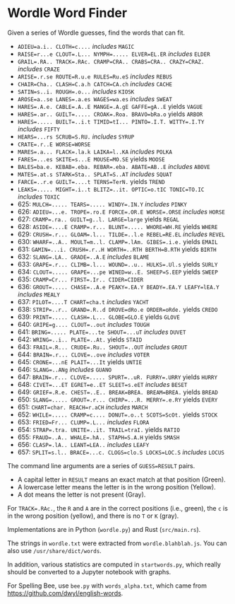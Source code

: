 # Wordle Word Finder

Given a series of Wordle guesses, find the words that can fit.

* `ADIEU=a.i.. CLOTH=c....` *includes* `MAGIC`
* `RAISE=r...e CLOUT=.L... NYMPH=..... ELVER=EL.ER` *includes* `ELDER`
* `GRAIL=.RA.. TRACK=.RAc. CRAMP=CRA.. CRABS=CRA.. CRAZY=CRAZ.` *includes* `CRAZE`
* `ARISE=.r.se ROUTE=R.u.e RULES=Ru.eS` *includes* `REBUS`
* `CHAIR=Cha.. CLASH=C.a.h CATCH=CA.ch` *includes* `CACHE`
* `SATIN=s..i. ROUGH=.o...` *includes* `KIOSK`
* `AROSE=a..se LANES=.a.es WAGES=wa.es` *includes* `SWEAT`
* `HARES=.A.e. CABLE=.A..E MANGE=.A.gE GAFFE=gA..E` yields `VAGUE`
* `HARES=.ar.. GUILT=..... CROAK=.Roa. BRAVO=bRa.o` yields `ARBOR`
* `HARES=..... BUILT=..i.t TIMID=tI... PINTO=.I.T. WITTY=.I.TY` *includes* `FIFTY`
* `HEARS=...rs SCRUB=S.RU.` *includes* `SYRUP`
* `CRATE=.r..E WORSE=WORSE`
* `MARES=.a... FLACK=.la.k LAIKA=l..KA` *includes* `POLKA`
* `FARES=...es SKITE=s...E MOUSE=MO.SE` yields `MOOSE`
* `BALES=ba.e. KEBAB=.eba. REBAR=.eba. ABATE=AB..E` *includes* `ABOVE`
* `MATES=.at.s STARK=Sta.. SPLAT=S..AT` *includes* `SQUAT`
* `FARCE=..r.e GUILT=....t TERNS=TerN.` yields `TREND`
* `LEAKS=..... MIGHT=.i..t BLITZ=..it. OPTIC=o.tIC TONIC=TO.IC` *includes* `TOXIC`
* 625: `MULCH=..... TEARS=..... WINDY=.IN.Y` *includes* `PINKY`
* 626: `ADIEU=...e. TROPE=.ro.E FORCE=.OR.E WORSE=.ORSE` *includes* `HORSE`
* 627: `CRAMP=.ra.. GUILT=g..l. LARGE=large` yields `REGAL`
* 628: `ASIDE=....E CRAMP=.r... BLUNT=..... WHORE=WH.RE` yields `WHERE`
* 629: `CRUSH=.r... GLOAM=.l... TILDE=..l.e REBEL=RE.EL` *includes* `REVEL`
* 630: `WHARF=..A.. MOULT=m..l. CLAMP=.lAm. GIBES=.i.e.` yields `EMAIL`
* 631: `GAMIN=...i. CRUSH=.r..H WORTH=..RTH BERTH=B.RTH` yields `BIRTH`
* 632: `SLANG=.LA.. GRADE=..A.E` *includes* `BLAME`
* 633: `GRAPE=.r... CLIMB=.l... WOUND=..u.. HULKS=.Ul.s` yields `SURLY`
* 634: `CLOUT=..... GRAPE=...pe WINED=w..E. SHEEP=S.EEP` yields `SWEEP`
* 635: `CRAMP=Cr... FIRST=.Ir.. CIDER=CIDER`
* 636: `GROUT=..... CHASE=..A.e PEAKY=.EA.Y BEADY=.EA.Y LEAFY=lEA.Y` *includes* `MEALY`
* 637: `PILOT=....T CHART=cha.t` *includes* `YACHT`
* 638: `STRIP=..r.. GRAND=.R..d DROVE=dRo.e ORDER=oRde.` yields `CREDO`
* 639: `PRINT=..... CLASH=.L... GLOBE=GLO.E` yields `GLOVE`
* 640: `GRIPE=g.... CLOUT=..out` *includes* `TOUGH`
* 641: `BRING=..... PLATE=...te SHOUT=...uT` *includes* `DUVET`
* 642: `WRING=..i.. PLATE=..At.` yields `STAID`
* 643: `FRAIL=.R... CRUDE=.Ru.. SHOUT=..OUT` *includes* `GROUT`
* 644: `BRAIN=.r... CLOVE=..ove` *includes* `VOTER`
* 645: `CRONE=...nE PLAIT=...It` yields `UNTIE`
* 646: `SLANG=..ANg` *includes* `GUANO`
* 647: `BRAIN=.r... CLOVE=..... SPURT=..uR. FURRY=.URRY` yields `HURRY`
* 648: `CIVET=...ET EGRET=e..ET SLEET=s.eET` *includes* `BESET`
* 649: `GRIEF=.R.e. CHEST=..E.. BREAK=BREA. BREAM=BREA.` yields `BREAD`
* 650: `SLANG=..... GROUT=.r... CHIRP=...R. MERRY=.e.RY` yields `EVERY`
* 651: `CHART=char. REACH=r.aCH` *includes* `MARCH`
* 652: `WHILE=..... CRAMP=c.... DONUT=.o..t SCOTS=ScOt.` yields `STOCK`
* 653: `FRIED=Fr... CLUMP=.L...` *includes* `FLORA`
* 654: `STRAP=.tra. UNITE=..it. TRAIL=traI.` yields `RATIO`
* 655: `FRAUD=..A.. WHALE=.hA.. STAPH=S.A.H` yields `SMASH`
* 656: `CLASP=.lA.. LEANT=LEA..` *includes* `LEAFY`
* 657: `SPLIT=s.l.. BRACE=...c. CLOGS=clo.S LOCKS=LOC.S` *includes* `LOCUS`

The command line arguments are a series of `GUESS=RESULT` pairs.
* A capital letter in `RESULT` means an exact match at that position (Green).
* A lowercase letter means the letter is in the wrong position (Yellow).
* A dot means the letter is not present (Gray).

For `TRACK=.RAc.`,
the `R` and `A` are in the correct positions (i.e., green),
the `c` is in the wrong position (yellow),
and there is no `T` or `K` (gray).

Implementations are in Python (`wordle.py`) and Rust (`src/main.rs`).

The strings in `wordle.txt` were extracted from `wordle.blahblah.js`.
You can also use `/usr/share/dict/words`.

In addition, various statistics are computed in `startwords.py`,
which really should be converted to a Jupyter notebook with graphs.

For Spelling Bee, use `bee.py` with `words_alpha.txt`,
which came from https://github.com/dwyl/english-words.
